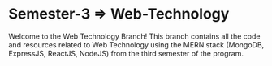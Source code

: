 # Semester-3 => Web-Technology
Welcome to the Web Technology Branch!
This branch contains all the code and resources related to Web Technology using the MERN stack (MongoDB, ExpressJS, ReactJS, NodeJS) from the third semester of the program.
